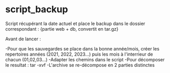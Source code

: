 # script_backup
Script récupérant la date actuel et place le backup dans le dossier correspondant :
{partie web + db, convertit en tar.gz}


Avant de lancer :

-Pour que les sauvegardes se place dans la bonne année/mois, créer les repertoires années (2021, 2022, 2023...) puis les mois à l'interrieur de chacun (01,02,03...)
-Adapter les chemins dans le script
-Pour décomposer le resultat : tar -xvf 
-L'archive se re-décompose en 2 parties distinctes

